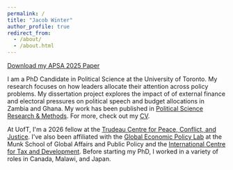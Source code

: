 ```yaml
---
permalink: /
title: "Jacob Winter"
author_profile: true
redirect_from: 
  - /about/
  - /about.html
---
```


<base target="_blank">

[Download my APSA 2025 Paper](/files/winterjacob_zambiabudgets_APSA2025.pdf)

I am a PhD Candidate in Political Science at the University of Toronto. My research focuses on how leaders allocate their attention across policy problems. My dissertation project explores the impact of of external finance and electoral pressures on political speech and budget allocations in Zambia and Ghana. My work has been published in [Political Science Research & Methods](https://www.cambridge.org/core/journals/political-science-research-and-methods/article/reassessing-world-bank-conditionality-beyond-count-measures/EEACAD72D4C0D886C51B0005EA5E7C3C). For more, check out my [CV](/files/CV_WinterJacob.pdf).

At UofT, I'm a 2026 fellow at the [Trudeau Centre for Peace, Conflict, and Justice](https://munkschool.utoronto.ca/trudeau-centre/people). I've also been affiliated with the [Global Economic Policy Lab](https://munkschool.utoronto.ca/gepl/people) at the Munk School of Global Affairs and Public Policy and the [International Centre for Tax and Development](https://logri.org/project/potential-models-for-linking-revenues-with-public-services-in-lilongwe-mzuzu-zomba-and-blantyre-city-councils/). Before starting my PhD, I worked in a variety of roles in Canada, Malawi, and Japan. 
